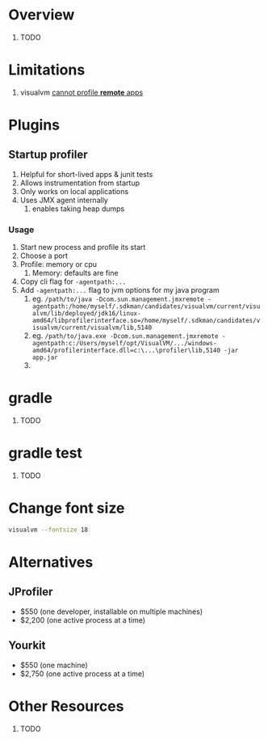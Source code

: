 # Overview

1. TODO


# Limitations
1. visualvm [cannot profile **remote** apps](https://visualvm.github.io/applications_remote.html)


# Plugins

## Startup profiler
1. Helpful for short-lived apps & junit tests
1. Allows instrumentation from startup
1. Only works on local applications
1. Uses JMX agent internally
    1. enables taking heap dumps

### Usage
1. Start new process and profile its start
1. Choose a port
1. Profile: memory or cpu
    1. Memory: defaults are fine
1. Copy cli flag for `-agentpath:...` 
1. Add `-agentpath:...` flag to jvm options for my java program
    1. eg. `/path/to/java -Dcom.sun.management.jmxremote -agentpath:/home/myself/.sdkman/candidates/visualvm/current/visualvm/lib/deployed/jdk16/linux-amd64/libprofilerinterface.so=/home/myself/.sdkman/candidates/visualvm/current/visualvm/lib,5140`
    1. eg. `/path/to/java.exe -Dcom.sun.management.jmxremote -agentpath:c:/Users/myself/opt/VisualVM/.../windows-amd64/profilerinterface.dll=c:\...\profiler\lib,5140 -jar app.jar`
    1. 


# gradle
1. TODO


# gradle test
1. TODO


# Change font size

```bash
visualvm --fontsize 18
```

# Alternatives

## JProfiler
- $550 (one developer, installable on multiple machines)
- $2,200 (one active process at a time)


## Yourkit
- $550 (one machine)
- $2,750 (one active process at a time)


# Other Resources

1. TODO
